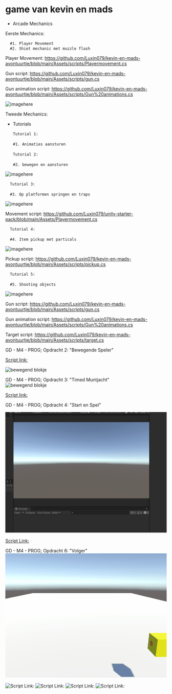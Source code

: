 # game van kevin en mads



- Arcade Mechanics

Eerste Mechanics:

      #1. Player Movement
      #2. Shiet mechanic met muzzle flash

Player Movement:
https://github.com/Luxin079/kevin-en-mads-avontuurtje/blob/main/Assets/scripts/Playermovement.cs

Gun script:
https://github.com/Luxin079/kevin-en-mads-avontuurtje/blob/main/Assets/scripts/gun.cs

Gun animation script:
https://github.com/Luxin079/kevin-en-mads-avontuurtje/blob/main/Assets/scripts/Gun%20animations.cs

![imagehere](Images/Animation.gif)


Tweede Mechanics:


- Tutorials

      Tutorial 1:

      #1. Animaties aansturen

      Tutorial 2: 
      
      #2. bewegen en aansturen

![imagehere](Images/Tutorial%20Animation.gif)
    

      Tutorial 3:

      #3. Op platformen springen en traps

![imagehere](Images/Tutorial%20Animation2.gif)
 
 Movement script:
 https://github.com/Luxin079/unity-starter-pack/blob/main/Assets/Playermovement.cs

      Tutorial 4:

      #4. Item pickup met particals


![imagehere](Images/Tutorial%20Animation3.gif)

Pickup script:
https://github.com/Luxin079/kevin-en-mads-avontuurtje/blob/main/Assets/scripts/pickup.cs

      Tutorial 5:

      #5. Shooting objects


![imagehere](Images/Tutorial%20Animation4.gif)

Gun script:
https://github.com/Luxin079/kevin-en-mads-avontuurtje/blob/main/Assets/scripts/gun.cs

Gun animation script:
https://github.com/Luxin079/kevin-en-mads-avontuurtje/blob/main/Assets/scripts/Gun%20animations.cs

Target script:
https://github.com/Luxin079/kevin-en-mads-avontuurtje/blob/main/Assets/scripts/target.cs
                                                                                                                                           
                                                                                                                                                                           
GD - M4 - PROG; Opdracht 2: "Bewegende Speler"

[Script link:](Assets/movement.cs)

![bewegend blokje](https://github.com/user-attachments/assets/decbc541-e17e-4089-9dd4-77836bdfcc3e)


                                                                                                                              

GD - M4 - PROG; Opdracht 3: "Timed Muntjacht"                                                                                                                
![bewegend blokje](https://github.com/user-attachments/assets/c3f215ae-0c3e-49cf-a5ab-2610bd90bd93)

[Script link:](Assets/Scenes/gamemanager.cs)


GD - M4 - PROG; Opdracht 4: "Start en Spel"

![SceneSwitcher](https://github.com/Luxin079/kevin-en-mads-avontuurtje/blob/main/Images/progles4.gif)

[Script Link:](https://github.com/Luxin079/kevin-en-mads-avontuurtje/blob/main/Assets/scripts/sceneswitcher.cs)


GD - M4 - PROG; Opdracht 6: "Volger"
![Volger](https://github.com/Luxin079/kevin-en-mads-avontuurtje/blob/main/Images/progles6.gif)

![Script Link:](https://github.com/Luxin079/kevin-en-mads-avontuurtje/blob/main/Assets/scripts/MoveOverField.cs)
![Script Link:](https://github.com/Luxin079/kevin-en-mads-avontuurtje/blob/main/Assets/scripts/bullet.cs)
![Script Link:](https://github.com/Luxin079/kevin-en-mads-avontuurtje/blob/main/Assets/scripts/PlayerMove.cs)
![Script Link:](https://github.com/Luxin079/kevin-en-mads-avontuurtje/blob/main/Assets/scripts/FollowAndReturn.cs)
                                                                                                                                                                                                                                                                                                                           
                                                                                                                                                                                                                                                                                                                                                                                                                                                                                                                                          
                                                                                                                                                                                                                                                                                                                                                                                                                                                                                                                                          
                                                                                                                                                                                                                                                                                                                                                                                                                                                                                                                                          
                                                                                                                                                                                                                                                                                                                                                                                                                                                                                                                                          
                                                                                                                                                                                                                                                                                                                                                                                                                                                                                                                                          
                                                                                                                                                                                                                                                                                                                                                                                                                                                                                                                                          
                                                                                                                                                                                                                                                                                                                                                                                                                                                                                                                                          

